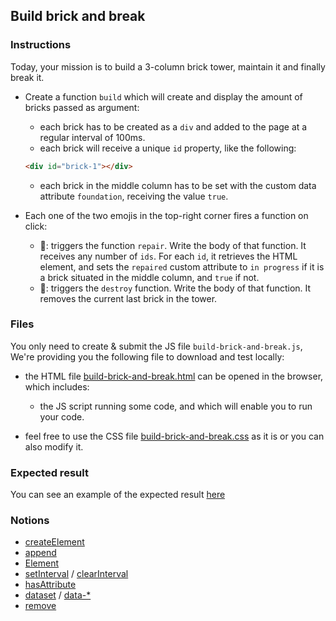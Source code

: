 ## Build brick and break

### Instructions

Today, your mission is to build a 3-column brick tower, maintain it and finally break it.

- Create a function `build` which will create and display the amount of bricks passed as argument:

  - each brick has to be created as a `div` and added to the page at a regular interval of 100ms.
  - each brick will receive a unique `id` property, like the following:

  ```html
  <div id="brick-1"></div>
  ```

  - each brick in the middle column has to be set with the custom data attribute `foundation`, receiving the value `true`.

- Each one of the two emojis in the top-right corner fires a function on click:
  - 🔨: triggers the function `repair`. Write the body of that function. It receives any number of `ids`. For each `id`, it retrieves the HTML element, and sets the `repaired` custom attribute to `in progress` if it is a brick situated in the middle column, and `true` if not.
  - 🧨: triggers the `destroy` function. Write the body of that function. It removes the current last brick in the tower.

### Files

You only need to create & submit the JS file `build-brick-and-break.js`, We're providing you the following file to download and test locally:

- the HTML file [build-brick-and-break.html](./build-brick-and-break.html) can be opened in the browser, which includes:
  - the JS script running some code, and which will enable you to run your code.

- feel free to use the CSS file [build-brick-and-break.css](./build-brick-and-break.css) as it is or you can also modify it.

### Expected result

You can see an example of the expected result [here](https://youtu.be/OjSP_7u9CZ4)

### Notions

- [createElement](https://developer.mozilla.org/en-US/docs/Web/API/Document/createElement)
- [append](https://developer.mozilla.org/en-US/docs/Web/API/ParentNode/append)
- [Element](https://developer.mozilla.org/en-US/docs/Web/API/Element)
- [setInterval](https://developer.mozilla.org/en-US/docs/Web/API/WindowOrWorkerGlobalScope/setInterval) / [clearInterval](https://developer.mozilla.org/en-US/docs/Web/API/WindowOrWorkerGlobalScope/clearInterval)
- [hasAttribute](https://developer.mozilla.org/en-US/docs/Web/API/Element/hasAttribute)
- [dataset](https://developer.mozilla.org/en-US/docs/Web/API/HTMLOrForeignElement/dataset) / [data-*](https://developer.mozilla.org/en-US/docs/Web/HTML/Global_attributes/data-*)
- [remove](https://developer.mozilla.org/en-US/docs/Web/API/ChildNode/remove)
